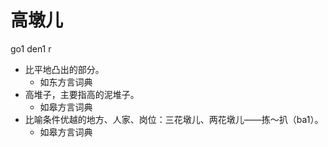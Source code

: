 



# 高墩儿
go1 den1 r
+ 比平地凸出的部分。
  * 如东方言词典
+ 高堆子，主要指高的泥堆子。
  * 如皋方言词典
+ 比喻条件优越的地方、人家、岗位：三花墩儿、两花墩儿——拣～扒（ba1）。
  * 如皋方言词典
